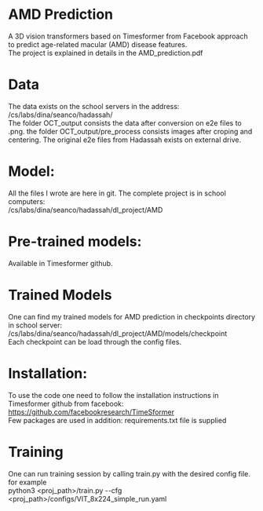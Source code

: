 # AMD Prediction
A 3D vision transformers based on Timesformer from Facebook approach to predict age-related macular (AMD) 
disease features.  
The project is explained in details in the AMD_prediction.pdf

# Data
The data exists on the school servers in the address:  
/cs/labs/dina/seanco/hadassah/  
The folder OCT_output consists the data after conversion on e2e files to .png.
the folder OCT_output/pre_process consists images after croping and centering.
The original e2e files from Hadassah exists on external drive.

# Model:
All the files I wrote are here in git.
The complete project is in school computers:  
/cs/labs/dina/seanco/hadassah/dl_project/AMD

# Pre-trained models:
Available in Timesformer github.

# Trained Models
One can find my trained models for AMD prediction in checkpoints directory in school server:  
/cs/labs/dina/seanco/hadassah/dl_project/AMD/models/checkpoint  
Each checkpoint can be load through the config files.

# Installation:
To use the code one need to follow the installation instructions in Timesformer github from facebook:  
https://github.com/facebookresearch/TimeSformer  
Few packages are used in addition:
requirements.txt file is supplied

# Training
One can run training session by calling train.py with the desired config file. for example  
python3 <proj_path>/train.py --cfg <proj_path>/configs/VIT_8x224_simple_run.yaml 